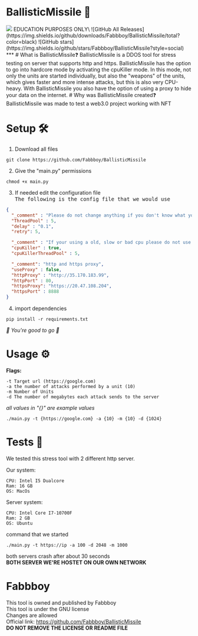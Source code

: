 # BallisticMissile 🎯
<img src="https://media.discordapp.net/attachments/945398687906013194/947523570161041458/BML.png?width=2160&height=772">
EDUCATION PURPOSES ONLY\
![GitHub All Releases](https://img.shields.io/github/downloads/Fabbboy/BallisticMissile/total?color=black) ![GitHub stars](https://img.shields.io/github/stars/Fabbboy/BallisticMissile?style=social)
***
# What is BallisticMissile❓
BallisticMissile is a DDOS tool for stress testing on server that supports http and https. BallisticMissile has the option to go into hardcore mode by activating the cpuKiller mode. In this mode, not only the units are started individually, but also the "weapons" of the units, which gives faster and more intense attacks, but this is also very CPU-heavy. With BallisticMissile you also have the option of using a proxy to hide your data on the internet. 
# Why was BallisticMissile created❓
BallisticMissile was made to test a web3.0 project working with NFT


# Setup 🛠️
1. Download all files 
```shell
git clone https://github.com/Fabbboy/BallisticMissile 
```
2. Give the "main.py" permissions
```shell
chmod +x main.py
```
3. If needed edit the configuration file\
<tt>The following is the config file that we would use</tt>
```json
{
  "_comment" : "Please do not change anything if you don't know what you are doing",
  "ThreadPool" : 5,
  "delay" : "0.1",
  "retry": 5,

  "_comment" : "If your using a old, slow or bad cpu please do not use this below",
  "cpuKiller" : true,   
  "cpuKillerThreadPool" : 5,

  "_comment": "http and https proxy",
  "useProxy" : false,
  "httpProxy" : "http://35.170.183.99",
  "httpPort" : 80,
  "httpsProxy": "https://20.47.108.204",
  "httpsPort" :	8888
}
```
4. import dependencies
```shell
pip install -r requirements.txt
```
*🚀 You're good to go 🚀*

# Usage ⚙️
**Flags:**
```shell
-t Target url (https://google.com)
-a the number of attacks performed by a unit (10)
-m Number of Units
-d The number of megabytes each attack sends to the server
```

*all values in "{}" are example values*
```shell
./main.py -t {https://google.com} -a {10} -m {10} -d {1024}
```
# Tests 🧪
We tested this stress tool with 2 different http server.

Our system:
```
CPU: Intel I5 Dualcore 
Ram: 16 GB
OS: MacOs
```
Server system:
```
CPU: Intel Core I7-10700F
Ram: 2 GB
OS: Ubuntu
```
command that we started
```
./main.py -t https://ip -a 100 -d 2048 -m 1000
```
both servers crash after about 30 seconds\
**BOTH SERVER WE'RE HOSTET ON OUR OWN NETWORK**

# Fabbboy
This tool is owned and published by Fabbboy\
This tool is under the GNU license\
Changes are allowed\
Official link: https://github.com/Fabbboy/BallisticMissile \
**DO NOT REMOVE THE LICENSE OR README FILE**
